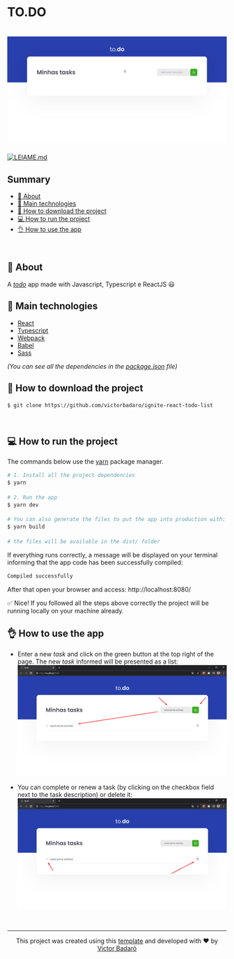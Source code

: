 # TO.DO

<h1 align="center">
    <img src="./docs/running.gif" alt="App">
</h1>

[![LEIAME.md](https://img.shields.io/badge/-Leia%20em%20Portugu%C3%AAs-brightgreen?style=for-the-badge)](./LEIAME.md)

## Summary

* [🧾 About](#-about)
* [🚀 Main technologies](#-main-technologies)
* [🔽 How to download the project](#-how-to-download-the-project)
* [💻 How to run the project](#-how-to-run-the-project)
* [👌 How to use the app](#-how-to-use-the-app)
<br>

## 🧾 About

A _[todo](https://todoist.com/)_ app made with Javascript, Typescript e ReactJS 😃
<br>

## 🚀 Main technologies

* [React](https://reactjs.org/)
* [Typescript](https://www.typescriptlang.org/)
* [Webpack](https://webpack.js.org/)
* [Babel](https://babeljs.io/)
* [Sass](https://sass-lang.com/)

_(You can see all the dependencies in the [package.json](./package.json) file)_
<br>

## 🔽 How to download the project

```bash
$ git clone https://github.com/victorbadaro/ignite-react-todo-list
```
<br>

## 💻 How to run the project

The commands below use the [yarn](https://yarnpkg.com/) package manager.

```bash
# 1. Install all the project dependencies
$ yarn

# 2. Run the app
$ yarn dev

# You can also generate the files to put the app into production with:
$ yarn build

# the files will be available in the dist/ folder
```

If everything runs correctly, a message will be displayed on your terminal informing that the app code has been successfully compiled:

```bash
Compiled successfully
```

After that open your browser and access: http://localhost:8080/

✅ Nice! If you followed all the steps above correctly the project will be running locally on your machine already.
<br>

## 👌 How to use the app

* Enter a new _task_ and click on the green button at the top right of the page. The new _task_ informed will be presented as a list:
    <img src="./docs/add_new_task.png" alt="Add a task">

* You can complete or renew a task (by clicking on the checkbox field next to the task description) or delete it:
    <img src="./docs/handle_task.png" alt="Handle a task">

<br>

---
<p align="center">This project was created using this <a href="https://github.com/rocketseat-education/ignite-template-reactjs-conceitos-do-react">template</a> and developed with ❤ by <a href="https://github.com/victorbadaro">Victor Badaró</a></p>